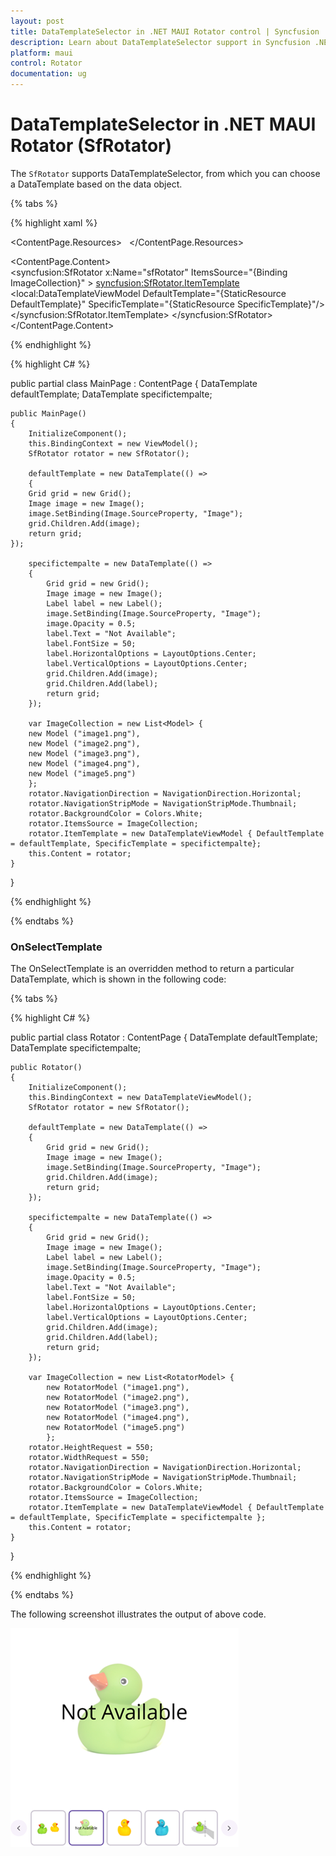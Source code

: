 ```yaml
---
layout: post
title: DataTemplateSelector in .NET MAUI Rotator control | Syncfusion
description: Learn about DataTemplateSelector support in Syncfusion .NET MAUI Rotator (SfRotator) control and more.
platform: maui 
control: Rotator 
documentation: ug
---
```


# DataTemplateSelector in .NET MAUI Rotator (SfRotator)

The `SfRotator` supports DataTemplateSelector, from which you can choose a DataTemplate based on the data object.

{% tabs %}

{% highlight xaml %}

<ContentPage.Resources>
    <ResourceDictionary>
        <DataTemplate x:Key="DefaultTemplate">
            <Grid>
            <Image Source="{Binding Image}" HorizontalOptions="Center" VerticalOptions="Center"/>
            </Grid>
        </DataTemplate>
        <DataTemplate x:Key="SpecificTemplate">
            <Grid>
            <Label Text="Not Available" FontSize="Large" HorizontalOptions="Center" VerticalOptions="Center" FontAttributes="Italic" FontFamily="Calibri"/>
            <Image Source="{Binding Image}" Opacity="0.5" HorizontalOptions="Center" VerticalOptions="Center"/>
            </Grid>
        </DataTemplate>
    </ResourceDictionary>
</ContentPage.Resources>

<ContentPage.Content>      
    <Grid >
        <syncfusion:SfRotator x:Name="sfRotator" 
                ItemsSource="{Binding ImageCollection}" >
            <syncfusion:SfRotator.ItemTemplate>
            <local:DataTemplateViewModel DefaultTemplate="{StaticResource DefaultTemplate}" SpecificTemplate="{StaticResource SpecificTemplate}"/>
            </syncfusion:SfRotator.ItemTemplate>
        </syncfusion:SfRotator>
    </Grid>
    </ContentPage.Content>
</ContentPage>

{% endhighlight %}

{% highlight C# %}

public partial class MainPage : ContentPage
    {
    DataTemplate defaultTemplate;
    DataTemplate specifictempalte;

    public MainPage()
    {
        InitializeComponent();
        this.BindingContext = new ViewModel();
        SfRotator rotator = new SfRotator();

        defaultTemplate = new DataTemplate(() =>
        { 
        Grid grid = new Grid();
        Image image = new Image();
        image.SetBinding(Image.SourceProperty, "Image");
        grid.Children.Add(image);
        return grid;
    });

        specifictempalte = new DataTemplate(() =>
        {
            Grid grid = new Grid();
            Image image = new Image();
            Label label = new Label();
            image.SetBinding(Image.SourceProperty, "Image");
            image.Opacity = 0.5;
            label.Text = "Not Available";
            label.FontSize = 50;
            label.HorizontalOptions = LayoutOptions.Center;
            label.VerticalOptions = LayoutOptions.Center;
            grid.Children.Add(image);
            grid.Children.Add(label);
            return grid;
        });
        
        var ImageCollection = new List<Model> {
        new Model ("image1.png"),
        new Model ("image2.png"),
        new Model ("image3.png"),
        new Model ("image4.png"),
        new Model ("image5.png")
        };
        rotator.NavigationDirection = NavigationDirection.Horizontal;
        rotator.NavigationStripMode = NavigationStripMode.Thumbnail;
        rotator.BackgroundColor = Colors.White;
        rotator.ItemsSource = ImageCollection;
        rotator.ItemTemplate = new DataTemplateViewModel { DefaultTemplate = defaultTemplate, SpecificTemplate = specifictempalte};
        this.Content = rotator;
    }
}

{% endhighlight %}

{% endtabs %}

### OnSelectTemplate

The OnSelectTemplate is an overridden method to return a particular DataTemplate, which is shown in the following code:

{% tabs %}

{% highlight C# %}
	
public partial class Rotator : ContentPage
{
    DataTemplate defaultTemplate;
    DataTemplate specifictempalte;

    public Rotator()
    {
        InitializeComponent();
        this.BindingContext = new DataTemplateViewModel();
        SfRotator rotator = new SfRotator();

        defaultTemplate = new DataTemplate(() =>
        {
            Grid grid = new Grid();
            Image image = new Image();
            image.SetBinding(Image.SourceProperty, "Image");
            grid.Children.Add(image);
            return grid;
        });

        specifictempalte = new DataTemplate(() =>
        {
            Grid grid = new Grid();
            Image image = new Image();
            Label label = new Label();
            image.SetBinding(Image.SourceProperty, "Image");
            image.Opacity = 0.5;
            label.Text = "Not Available";
            label.FontSize = 50;
            label.HorizontalOptions = LayoutOptions.Center;
            label.VerticalOptions = LayoutOptions.Center;
            grid.Children.Add(image);
            grid.Children.Add(label);
            return grid;
        });

        var ImageCollection = new List<RotatorModel> {
            new RotatorModel ("image1.png"),
            new RotatorModel ("image2.png"),
            new RotatorModel ("image3.png"),
            new RotatorModel ("image4.png"),
            new RotatorModel ("image5.png")
            };
        rotator.HeightRequest = 550;
        rotator.WidthRequest = 550;
        rotator.NavigationDirection = NavigationDirection.Horizontal;
        rotator.NavigationStripMode = NavigationStripMode.Thumbnail;
        rotator.BackgroundColor = Colors.White;
        rotator.ItemsSource = ImageCollection;
        rotator.ItemTemplate = new DataTemplateViewModel { DefaultTemplate = defaultTemplate, SpecificTemplate = specifictempalte };
        this.Content = rotator;
    }
}

{% endhighlight %}

{% endtabs %}

The following screenshot illustrates the output of above code.

![DataTemplateSelector](images/DataTemplateSelector.png)